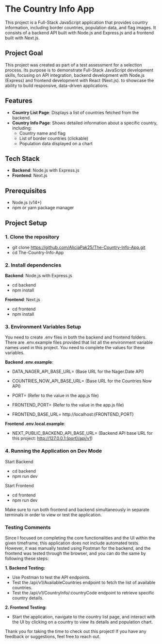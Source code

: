 # The Country Info App

This project is a Full-Stack JavaScript application that provides country information, including border countries, population data, and flag images. It consists of a backend API built with Node.js and Express.js and a frontend built with Next.js.

## Project Goal
This project was created as part of a test assessment for a selection process. Its purpose is to demonstrate Full-Stack JavaScript development skills, focusing on API integration, backend development with Node.js (Express) and frontend development with React (Next.js). to showcase the ability to build responsive, data-driven applications.

## Features

- **Country List Page**: Displays a list of countries fetched from the backend.
- **Country Info Page**: Shows detailed information about a specific country, including:
  - Country name and flag
  - List of border countries (clickable)
  - Population data displayed on a chart

## Tech Stack

- **Backend**: Node.js with Express.js
- **Frontend**: Next.js

## Prerequisites

- Node.js (v14+)
- npm or yarn package manager

## Project Setup

### 1. Clone the repository

- git clone https://github.com/AliciaPak25/The-Country-Info-App.git
- cd The-Country-Info-App

### 2. Install dependencies

**Backend**: Node.js with Express.js 
- cd backend
- npm install

**Frontend**: Next.js
- cd frontend
- npm install

### 3. Environment Variables Setup
You need to create .env files in both the backend and frontend folders. There are .env.example files provided that list all the environment variable names used in this project. You need to complete the values for these variables.

**Backend .env.example**:
- DATA_NAGER_API_BASE_URL= (Base URL for the Nager.Date API)
- COUNTRIES_NOW_API_BASE_URL= (Base URL for the Countries Now API)
  
- PORT= (Refer to the value in the app.js file)
- FRONTEND_PORT= (Refer to the value in the app.js file)
- FRONTEND_BASE_URL= http://localhost:(FRONTEND_PORT)

**Frontend .env.local.example**:
- NEXT_PUBLIC_BACKEND_API_BASE_URL= (Backend API base URL for this project: http://127.0.0.1:(port)/api/v1)

### 4. Running the Application on Dev Mode
Start Backend
- cd backend
- npm run dev

Start Frontend
- cd frontend
- npm run dev

Make sure to run both frontend and backend simultaneously in separate terminals in order to view or test the application.

### Testing Comments
Since I focused on completing the core functionalities and the UI within the given timeframe, this application does not include automated tests. However, it was manually tested using Postman for the backend, and the frontend was tested through the browser, and you can do the same by following these steps:

**1.	Backend Testing:**
- Use Postman to test the API endpoints.
- Test the /api/v1/AvailableCountries endpoint to fetch the list of available countries.
- Test the /api/v1/CountryInfo/:countryCode endpoint to retrieve specific country details.

**2.	Frontend Testing:**
- Start the application, navigate to the country list page, and interact with the UI by clicking on a country to view its details and population chart.

Thank you for taking the time to check out this project! If you have any feedback or suggestions, feel free to reach out.
